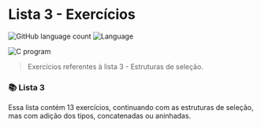 # Lista 3 - Exercícios



![GitHub language count](https://img.shields.io/github/languages/count/yxav/proglogic?style=for-the-badge)
![Language](https://img.shields.io/badge/Language-C-blue?style=for-the-badge&logo=appveyor)


<img src="https://cdn.hswstatic.com/gif/c-program.jpg" alt="C program">

> Exercícios referentes à lista 3 - Estruturas de seleção.

### 📚 Lista 3

Essa lista contém 13 exercícios, continuando com as estruturas de seleção, mas com adição dos tipos, concatenadas ou aninhadas.  




